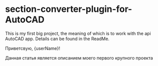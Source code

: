 # section-converter-plugin-for-AutoCAD
This is my first big project, the meaning of which is to work with the api AutoCAD app. Details can be found in the ReadMe.


Приветсвую, {userName}!

  Данная статья является описанием моего первого крупного проекта

  
